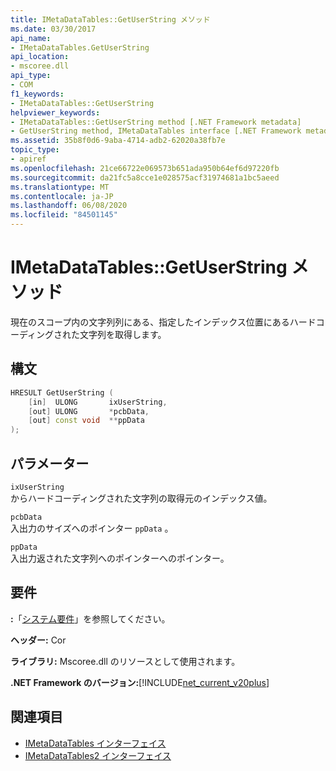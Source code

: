 ```yaml
---
title: IMetaDataTables::GetUserString メソッド
ms.date: 03/30/2017
api_name:
- IMetaDataTables.GetUserString
api_location:
- mscoree.dll
api_type:
- COM
f1_keywords:
- IMetaDataTables::GetUserString
helpviewer_keywords:
- IMetaDataTables::GetUserString method [.NET Framework metadata]
- GetUserString method, IMetaDataTables interface [.NET Framework metadata]
ms.assetid: 35b8f0d6-9aba-4714-adb2-62020a38fb7e
topic_type:
- apiref
ms.openlocfilehash: 21ce66722e069573b651ada950b64ef6d97220fb
ms.sourcegitcommit: da21fc5a8cce1e028575acf31974681a1bc5aeed
ms.translationtype: MT
ms.contentlocale: ja-JP
ms.lasthandoff: 06/08/2020
ms.locfileid: "84501145"
---
```

# <a name="imetadatatablesgetuserstring-method"></a>IMetaDataTables::GetUserString メソッド

現在のスコープ内の文字列列にある、指定したインデックス位置にあるハードコーディングされた文字列を取得します。

## <a name="syntax"></a>構文

```cpp
HRESULT GetUserString (
    [in]  ULONG       ixUserString,
    [out] ULONG       *pcbData,
    [out] const void  **ppData
);
```

## <a name="parameters"></a>パラメーター

`ixUserString`\
からハードコーディングされた文字列の取得元のインデックス値。

`pcbData`\
入出力のサイズへのポインター `ppData` 。

`ppData`\
入出力返された文字列へのポインターへのポインター。

## <a name="requirements"></a>要件

**:**「[システム要件](../../get-started/system-requirements.md)」を参照してください。

**ヘッダー:** Cor

**ライブラリ:** Mscoree.dll のリソースとして使用されます。

**.NET Framework のバージョン:**[!INCLUDE[net_current_v20plus](../../../../includes/net-current-v20plus-md.md)]

## <a name="see-also"></a>関連項目

- [IMetaDataTables インターフェイス](imetadatatables-interface.md)
- [IMetaDataTables2 インターフェイス](imetadatatables2-interface.md)
